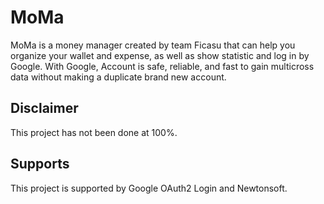 MoMa
==============

MoMa is a money manager created by team Ficasu that can help you organize your wallet and expense, as well as show statistic and log in by Google. With Google, Account is safe, reliable, and fast to gain multicross data without making a duplicate brand new account. 

Disclaimer
-------------

This project has not been done at 100%. 

Supports
-------------

This project is supported by Google OAuth2 Login and Newtonsoft.
